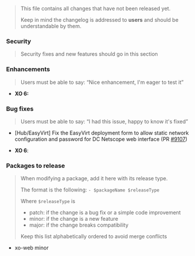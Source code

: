 > This file contains all changes that have not been released yet.
>
> Keep in mind the changelog is addressed to **users** and should be
> understandable by them.

### Security

> Security fixes and new features should go in this section

### Enhancements

> Users must be able to say: “Nice enhancement, I'm eager to test it”

- **XO 6:**

### Bug fixes

> Users must be able to say: “I had this issue, happy to know it's fixed”

- [Hub/EasyVirt] Fix the EasyVirt deployment form to allow static network configuration and password for DC Netscope web interface (PR [#9107](https://github.com/vatesfr/xen-orchestra/pull/9107))

- **XO 6**:

### Packages to release

> When modifying a package, add it here with its release type.
>
> The format is the following: `- $packageName $releaseType`
>
> Where `$releaseType` is
>
> - patch: if the change is a bug fix or a simple code improvement
> - minor: if the change is a new feature
> - major: if the change breaks compatibility
>
> Keep this list alphabetically ordered to avoid merge conflicts

<!--packages-start-->

- xo-web minor

<!--packages-end-->
